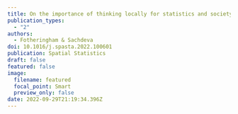```yaml
---
title: On the importance of thinking locally for statistics and society.
publication_types:
  - "2"
authors:
  - Fotheringham & Sachdeva
doi: 10.1016/j.spasta.2022.100601
publication: Spatial Statistics
draft: false
featured: false
image:
  filename: featured
  focal_point: Smart
  preview_only: false
date: 2022-09-29T21:19:34.396Z
---
```

